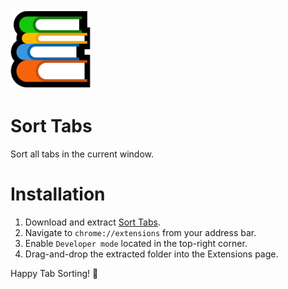 <div>
  <img src="https://raw.githubusercontent.com/peterthehan/sort-tabs/master/assets/sort_128.png" title="Sort Tabs" />
</div>

# Sort Tabs

Sort all tabs in the current window.

# Installation

1. Download and extract [Sort Tabs](https://github.com/peterthehan/sort-tabs/archive/master.zip).
2. Navigate to `chrome://extensions` from your address bar.
3. Enable `Developer mode` located in the top-right corner.
4. Drag-and-drop the extracted folder into the Extensions page.

Happy Tab Sorting! 🎉
